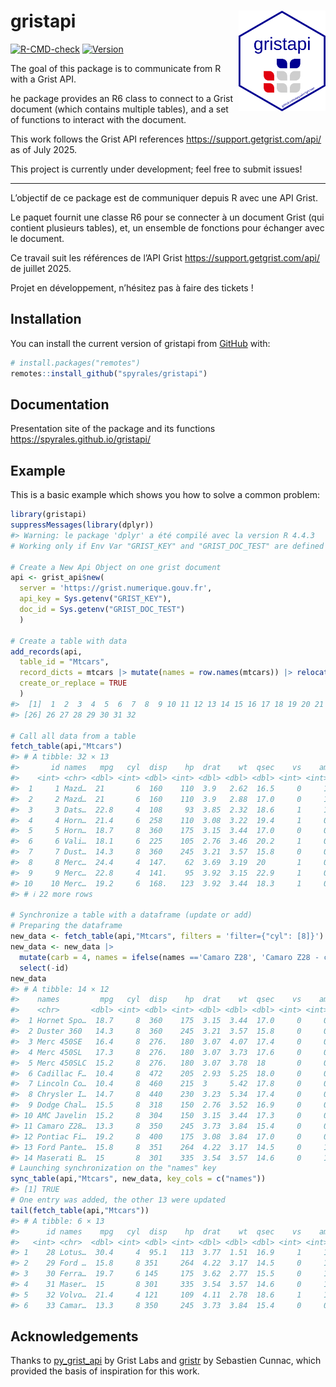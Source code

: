 
<!-- README.md is generated from README.Rmd. Please edit that file -->

# gristapi <img src='man/figures/gristapi_logo.png' align="right" width="139px" />

<!-- badges: start -->

[![R-CMD-check](https://github.com/spyrales/gristapi/actions/workflows/R-CMD-check.yaml/badge.svg)](https://github.com/spyrales/gristapi/actions/workflows/R-CMD-check.yaml)
[![Version](https://img.shields.io/github/r-package/v/spyrales/gristapi)](https://github.com/spyrales/gristapi/blob/main/DESCRIPTION)
<!-- badges: end -->

The goal of this package is to communicate from R with a Grist API.

he package provides an R6 class to connect to a Grist document (which
contains multiple tables), and a set of functions to interact with the
document.

This work follows the Grist API references
<https://support.getgrist.com/api/> as of July 2025.

This project is currently under development; feel free to submit issues!

------------------------------------------------------------------------

L’objectif de ce package est de communiquer depuis R avec une API Grist.

Le paquet fournit une classe R6 pour se connecter à un document Grist
(qui contient plusieurs tables), et, un ensemble de fonctions pour
échanger avec le document.

Ce travail suit les références de l’API Grist
<https://support.getgrist.com/api/> de juillet 2025.

Projet en développement, n’hésitez pas à faire des tickets !

## Installation

You can install the current version of gristapi from
[GitHub](https://github.com/) with:

``` r
# install.packages("remotes")
remotes::install_github("spyrales/gristapi")
```

## Documentation

Presentation site of the package and its functions
<https://spyrales.github.io/gristapi/>

## Example

This is a basic example which shows you how to solve a common problem:

``` r
library(gristapi)
suppressMessages(library(dplyr))
#> Warning: le package 'dplyr' a été compilé avec la version R 4.4.3
# Working only if Env Var "GRIST_KEY" and "GRIST_DOC_TEST" are defined

# Create a New Api Object on one grist document
api <- grist_api$new(
  server = 'https://grist.numerique.gouv.fr', 
  api_key = Sys.getenv("GRIST_KEY"), 
  doc_id = Sys.getenv("GRIST_DOC_TEST")
  )

# Create a table with data
add_records(api,
  table_id = "Mtcars",
  record_dicts = mtcars |> mutate(names = row.names(mtcars)) |> relocate(names),
  create_or_replace = TRUE
  )
#>  [1]  1  2  3  4  5  6  7  8  9 10 11 12 13 14 15 16 17 18 19 20 21 22 23 24 25
#> [26] 26 27 28 29 30 31 32

# Call all data from a table
fetch_table(api,"Mtcars")
#> # A tibble: 32 × 13
#>       id names   mpg   cyl  disp    hp  drat    wt  qsec    vs    am  gear  carb
#>    <int> <chr> <dbl> <int> <dbl> <int> <dbl> <dbl> <dbl> <int> <int> <int> <int>
#>  1     1 Mazd…  21       6  160    110  3.9   2.62  16.5     0     1     4     4
#>  2     2 Mazd…  21       6  160    110  3.9   2.88  17.0     0     1     4     4
#>  3     3 Dats…  22.8     4  108     93  3.85  2.32  18.6     1     1     4     1
#>  4     4 Horn…  21.4     6  258    110  3.08  3.22  19.4     1     0     3     1
#>  5     5 Horn…  18.7     8  360    175  3.15  3.44  17.0     0     0     3     2
#>  6     6 Vali…  18.1     6  225    105  2.76  3.46  20.2     1     0     3     1
#>  7     7 Dust…  14.3     8  360    245  3.21  3.57  15.8     0     0     3     4
#>  8     8 Merc…  24.4     4  147.    62  3.69  3.19  20       1     0     4     2
#>  9     9 Merc…  22.8     4  141.    95  3.92  3.15  22.9     1     0     4     2
#> 10    10 Merc…  19.2     6  168.   123  3.92  3.44  18.3     1     0     4     4
#> # ℹ 22 more rows

# Synchronize a table with a dataframe (update or add)
# Preparing the dataframe
new_data <- fetch_table(api,"Mtcars", filters = 'filter={"cyl": [8]}')
new_data <- new_data |> 
  mutate(carb = 4, names = ifelse(names =='Camaro Z28', 'Camaro Z28 - custom', names)) |> 
  select(-id)
new_data
#> # A tibble: 14 × 12
#>    names         mpg   cyl  disp    hp  drat    wt  qsec    vs    am  gear  carb
#>    <chr>       <dbl> <int> <dbl> <int> <dbl> <dbl> <dbl> <int> <int> <int> <dbl>
#>  1 Hornet Spo…  18.7     8  360    175  3.15  3.44  17.0     0     0     3     4
#>  2 Duster 360   14.3     8  360    245  3.21  3.57  15.8     0     0     3     4
#>  3 Merc 450SE   16.4     8  276.   180  3.07  4.07  17.4     0     0     3     4
#>  4 Merc 450SL   17.3     8  276.   180  3.07  3.73  17.6     0     0     3     4
#>  5 Merc 450SLC  15.2     8  276.   180  3.07  3.78  18       0     0     3     4
#>  6 Cadillac F…  10.4     8  472    205  2.93  5.25  18.0     0     0     3     4
#>  7 Lincoln Co…  10.4     8  460    215  3     5.42  17.8     0     0     3     4
#>  8 Chrysler I…  14.7     8  440    230  3.23  5.34  17.4     0     0     3     4
#>  9 Dodge Chal…  15.5     8  318    150  2.76  3.52  16.9     0     0     3     4
#> 10 AMC Javelin  15.2     8  304    150  3.15  3.44  17.3     0     0     3     4
#> 11 Camaro Z28…  13.3     8  350    245  3.73  3.84  15.4     0     0     3     4
#> 12 Pontiac Fi…  19.2     8  400    175  3.08  3.84  17.0     0     0     3     4
#> 13 Ford Pante…  15.8     8  351    264  4.22  3.17  14.5     0     1     5     4
#> 14 Maserati B…  15       8  301    335  3.54  3.57  14.6     0     1     5     4
# Launching synchronization on the "names" key
sync_table(api,"Mtcars", new_data, key_cols = c("names"))
#> [1] TRUE
# One entry was added, the other 13 were updated
tail(fetch_table(api,"Mtcars"))
#> # A tibble: 6 × 13
#>      id names    mpg   cyl  disp    hp  drat    wt  qsec    vs    am  gear  carb
#>   <int> <chr>  <dbl> <int> <dbl> <int> <dbl> <dbl> <dbl> <int> <int> <int> <int>
#> 1    28 Lotus…  30.4     4  95.1   113  3.77  1.51  16.9     1     1     5     2
#> 2    29 Ford …  15.8     8 351     264  4.22  3.17  14.5     0     1     5     4
#> 3    30 Ferra…  19.7     6 145     175  3.62  2.77  15.5     0     1     5     6
#> 4    31 Maser…  15       8 301     335  3.54  3.57  14.6     0     1     5     4
#> 5    32 Volvo…  21.4     4 121     109  4.11  2.78  18.6     1     1     4     2
#> 6    33 Camar…  13.3     8 350     245  3.73  3.84  15.4     0     0     3     4
```

## Acknowledgements

Thanks to [py_grist_api](https://github.com/gristlabs/py_grist_api) by
Grist Labs and [gristr](https://forge.ird.fr/phim/cunnac/gristr) by
Sebastien Cunnac, which provided the basis of inspiration for this work.
